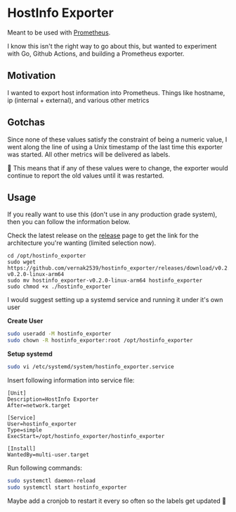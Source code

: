 # HostInfo Exporter

Meant to be used with [Prometheus](https://prometheus.io/).

I know this isn't the right way to go about this, but wanted to experiment with Go, Github Actions, and building a 
Prometheus exporter.

## Motivation

I wanted to export host information into Prometheus. Things like hostname, ip (internal + external), and various
other metrics

## Gotchas

Since none of these values satisfy the constraint of being a numeric value, I went along the line of using a 
Unix timestamp of the last time this exporter was started. All other metrics will be delivered as labels.

:rotating_light: This means that if any of these values were to change, the exporter would continue to report the
old values until it was restarted.

## Usage

If you really want to use this (don't use in any production grade system), then you can follow the information below.


Check the latest release on the [release](https://github.com/vernak2539/hostinfo_exporter/releases) page to get the link
for the architecture you're wanting (limited selection now).

```
cd /opt/hostinfo_exporter
sudo wget https://github.com/vernak2539/hostinfo_exporter/releases/download/v0.2.0/hostinfo_exporter-v0.2.0-linux-arm64
sudo mv hostinfo_exporter-v0.2.0-linux-arm64 hostinfo_exporter
sudo chmod +x ./hostinfo_exporter
```

I would suggest setting up a systemd service and running it under it's own user

**Create User**
```sh
sudo useradd -M hostinfo_exporter
sudo chown -R hostinfo_exporter:root /opt/hostinfo_exporter
```

**Setup systemd**
```sh
sudo vi /etc/systemd/system/hostinfo_exporter.service
```

Insert following information into service file:

```
[Unit]
Description=HostInfo Exporter
After=network.target

[Service]
User=hostinfo_exporter
Type=simple
ExecStart=/opt/hostinfo_exporter/hostinfo_exporter

[Install]
WantedBy=multi-user.target
```

Run following commands:
```sh
sudo systemctl daemon-reload
sudo systemctl start hostinfo_exporter
```

Maybe add a cronjob to restart it every so often so the labels get updated :shrug:

